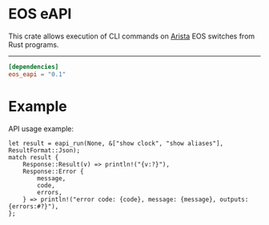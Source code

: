 # EOS eAPI

This crate allows execution of CLI commands on [Arista](https://www.arista.com) EOS switches from
Rust programs.

---
```toml
[dependencies]
eos_eapi = "0.1"
```

# Example

API usage example:
```
let result = eapi_run(None, &["show clock", "show aliases"], ResultFormat::Json);
match result {
    Response::Result(v) => println!("{v:?}"),
    Response::Error {
        message,
        code,
        errors,
    } => println!("error code: {code}, message: {message}, outputs: {errors:#?}"),
};

